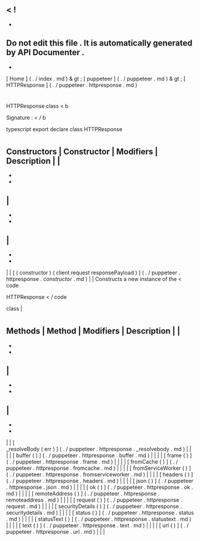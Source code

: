 <
!
-
-
Do
not
edit
this
file
.
It
is
automatically
generated
by
API
Documenter
.
-
-
>
[
Home
]
(
.
/
index
.
md
)
&
gt
;
[
puppeteer
]
(
.
/
puppeteer
.
md
)
&
gt
;
[
HTTPResponse
]
(
.
/
puppeteer
.
httpresponse
.
md
)
#
#
HTTPResponse
class
<
b
>
Signature
:
<
/
b
>
typescript
export
declare
class
HTTPResponse
#
#
Constructors
|
Constructor
|
Modifiers
|
Description
|
|
-
-
-
|
-
-
-
|
-
-
-
|
|
[
(
constructor
)
(
client
request
responsePayload
)
]
(
.
/
puppeteer
.
httpresponse
.
_constructor_
.
md
)
|
|
Constructs
a
new
instance
of
the
<
code
>
HTTPResponse
<
/
code
>
class
|
#
#
Methods
|
Method
|
Modifiers
|
Description
|
|
-
-
-
|
-
-
-
|
-
-
-
|
|
[
\
_resolveBody
(
err
)
]
(
.
/
puppeteer
.
httpresponse
.
_resolvebody
.
md
)
|
|
|
|
[
buffer
(
)
]
(
.
/
puppeteer
.
httpresponse
.
buffer
.
md
)
|
|
|
|
[
frame
(
)
]
(
.
/
puppeteer
.
httpresponse
.
frame
.
md
)
|
|
|
|
[
fromCache
(
)
]
(
.
/
puppeteer
.
httpresponse
.
fromcache
.
md
)
|
|
|
|
[
fromServiceWorker
(
)
]
(
.
/
puppeteer
.
httpresponse
.
fromserviceworker
.
md
)
|
|
|
|
[
headers
(
)
]
(
.
/
puppeteer
.
httpresponse
.
headers
.
md
)
|
|
|
|
[
json
(
)
]
(
.
/
puppeteer
.
httpresponse
.
json
.
md
)
|
|
|
|
[
ok
(
)
]
(
.
/
puppeteer
.
httpresponse
.
ok
.
md
)
|
|
|
|
[
remoteAddress
(
)
]
(
.
/
puppeteer
.
httpresponse
.
remoteaddress
.
md
)
|
|
|
|
[
request
(
)
]
(
.
/
puppeteer
.
httpresponse
.
request
.
md
)
|
|
|
|
[
securityDetails
(
)
]
(
.
/
puppeteer
.
httpresponse
.
securitydetails
.
md
)
|
|
|
|
[
status
(
)
]
(
.
/
puppeteer
.
httpresponse
.
status
.
md
)
|
|
|
|
[
statusText
(
)
]
(
.
/
puppeteer
.
httpresponse
.
statustext
.
md
)
|
|
|
|
[
text
(
)
]
(
.
/
puppeteer
.
httpresponse
.
text
.
md
)
|
|
|
|
[
url
(
)
]
(
.
/
puppeteer
.
httpresponse
.
url
.
md
)
|
|
|
